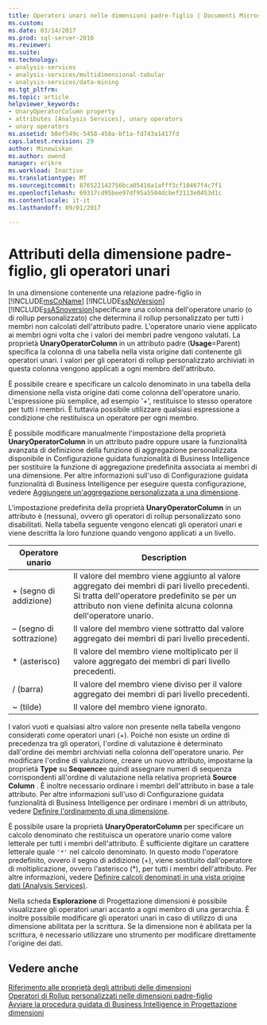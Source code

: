```yaml
---
title: Operatori unari nelle dimensioni padre-figlio | Documenti Microsoft
ms.custom: 
ms.date: 03/14/2017
ms.prod: sql-server-2016
ms.reviewer: 
ms.suite: 
ms.technology:
- analysis-services
- analysis-services/multidimensional-tabular
- analysis-services/data-mining
ms.tgt_pltfrm: 
ms.topic: article
helpviewer_keywords:
- UnaryOperatorColumn property
- attributes [Analysis Services], unary operators
- unary operators
ms.assetid: b8ef549c-5458-458a-bf1a-fd743a1417fd
caps.latest.revision: 29
author: Minewiskan
ms.author: owend
manager: erikre
ms.workload: Inactive
ms.translationtype: MT
ms.sourcegitcommit: 876522142756bca05416a1afff3cf10467f4c7f1
ms.openlocfilehash: 69317cd95bee97df95a5504dcbef2113e0453d1c
ms.contentlocale: it-it
ms.lasthandoff: 09/01/2017

---
```

# <a name="parent-child-dimension-attributes---unary-operators"></a>Attributi della dimensione padre-figlio, gli operatori unari
  In una dimensione contenente una relazione padre-figlio in [!INCLUDE[msCoName](../../includes/msconame-md.md)] [!INCLUDE[ssNoVersion](../../includes/ssnoversion-md.md)] [!INCLUDE[ssASnoversion](../../includes/ssasnoversion-md.md)]specificare una colonna dell'operatore unario (o di rollup personalizzato) che determina il rollup personalizzato per tutti i membri non calcolati dell'attributo padre. L'operatore unario viene applicato ai membri ogni volta che i valori dei membri padre vengono valutati. La proprietà **UnaryOperatorColumn** in un attributo padre (**Usage**=Parent) specifica la colonna di una tabella nella vista origine dati contenente gli operatori unari. I valori per gli operatori di rollup personalizzato archiviati in questa colonna vengono applicati a ogni membro dell'attributo.  
  
 È possibile creare e specificare un calcolo denominato in una tabella della dimensione nella vista origine dati come colonna dell'operatore unario. L'espressione più semplice, ad esempio '+', restituisce lo stesso operatore per tutti i membri. È tuttavia possibile utilizzare qualsiasi espressione a condizione che restituisca un operatore per ogni membro.  
  
 È possibile modificare manualmente l'impostazione della proprietà **UnaryOperatorColumn** in un attributo padre oppure usare la funzionalità avanzata di definizione della funzione di aggregazione personalizzata disponibile in Configurazione guidata funzionalità di Business Intelligence per sostituire la funzione di aggregazione predefinita associata ai membri di una dimensione. Per altre informazioni sull'uso di Configurazione guidata funzionalità di Business Intelligence per eseguire questa configurazione, vedere [Aggiungere un'aggregazione personalizzata a una dimensione](../../analysis-services/multidimensional-models/bi-wizard-add-a-custom-aggregation-to-a-dimension.md).  
  
 L'impostazione predefinita della proprietà **UnaryOperatorColumn** in un attributo è (nessuna), ovvero gli operatori di rollup personalizzato sono disabilitati. Nella tabella seguente vengono elencati gli operatori unari e viene descritta la loro funzione quando vengono applicati a un livello.  
  
|Operatore unario|Description|  
|--------------------|-----------------|  
|+ (segno di addizione)|Il valore del membro viene aggiunto al valore aggregato dei membri di pari livello precedenti. Si tratta dell'operatore predefinito se per un attributo non viene definita alcuna colonna dell'operatore unario.|  
|– (segno di sottrazione)|Il valore del membro viene sottratto dal valore aggregato dei membri di pari livello precedenti.|  
|* (asterisco)|Il valore del membro viene moltiplicato per il valore aggregato dei membri di pari livello precedenti.|  
|/ (barra)|Il valore del membro viene diviso per il valore aggregato dei membri di pari livello precedenti.|  
|~ (tilde)|Il valore del membro viene ignorato.|  
  
 I valori vuoti e qualsiasi altro valore non presente nella tabella vengono considerati come operatori unari (+). Poiché non esiste un ordine di precedenza tra gli operatori, l'ordine di valutazione è determinato dall'ordine dei membri archiviati nella colonna dell'operatore unario. Per modificare l'ordine di valutazione, creare un nuovo attributo, impostarne la proprietà **Type** su **Sequence**e quindi assegnare numeri di sequenza corrispondenti all'ordine di valutazione nella relativa proprietà **Source Column** . È inoltre necessario ordinare i membri dell'attributo in base a tale attributo. Per altre informazioni sull'uso di Configurazione guidata funzionalità di Business Intelligence per ordinare i membri di un attributo, vedere [Definire l'ordinamento di una dimensione](../../analysis-services/multidimensional-models/bi-wizard-define-the-ordering-for-a-dimension.md).  
  
 È possibile usare la proprietà **UnaryOperatorColumn** per specificare un calcolo denominato che restituisca un operatore unario come valore letterale per tutti i membri dell'attributo. È sufficiente digitare un carattere letterale quale `'*'` nel calcolo denominato. In questo modo l'operatore predefinito, ovvero il segno di addizione (+), viene sostituito dall'operatore di moltiplicazione, ovvero l'asterisco (*), per tutti i membri dell'attributo. Per altre informazioni, vedere [Definire calcoli denominati in una vista origine dati &#40;Analysis Services&#41;](../../analysis-services/multidimensional-models/define-named-calculations-in-a-data-source-view-analysis-services.md).  
  
 Nella scheda **Esplorazione** di Progettazione dimensioni è possibile visualizzare gli operatori unari accanto a ogni membro di una gerarchia. È inoltre possibile modificare gli operatori unari in caso di utilizzo di una dimensione abilitata per la scrittura. Se la dimensione non è abilitata per la scrittura, è necessario utilizzare uno strumento per modificare direttamente l'origine dei dati.  
  
## <a name="see-also"></a>Vedere anche  
 [Riferimento alle proprietà degli attributi delle dimensioni](../../analysis-services/multidimensional-models/dimension-attribute-properties-reference.md)   
 [Operatori di Rollup personalizzati nelle dimensioni padre-figlio](../../analysis-services/multidimensional-models/parent-child-dimension-attributes-custom-rollup-operators.md)   
 [Avviare la procedura guidata di Business Intelligence in Progettazione dimensioni](../../analysis-services/multidimensional-models/database-dimensions-bi-wizard-in-dimension-designer.md)  
  
  

